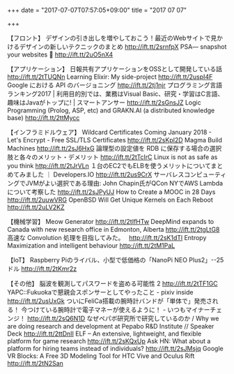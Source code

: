 +++
date = "2017-07-07T07:57:05+09:00"
title = "2017 07 07"

+++

【フロント】
デザインの引き出しを増やしておこう！最近のWebサイトで見かけるデザインの新しいテクニックのまとめ http://ift.tt/2srnfpX
PSA— snapshot your websites 📸 http://ift.tt/2uO5nX4

【アプリケーション】
日報共有アプリケーションをOSSとして開発している話 http://ift.tt/2tTUQNn
Learning Elixir: My side-project http://ift.tt/2uspI4F
Google における API のバージョニング http://ift.tt/2tj1njr
プログラミング言語ランキング2017 | 利用目的別では、業務はVisual Basic、研究・学習はC言語、趣味はJavaがトップに! | スマートアンサー http://ift.tt/2sGnsJZ
Logic Programming (Prolog, ASP, etc) and GRAKN.AI (a distributed knowledge base) http://ift.tt/2ttMycc

【インフラミドルウェア】
Wildcard Certificates Coming January 2018 - Let's Encrypt - Free SSL/TLS Certificates http://ift.tt/2sKpI2D
Magma Build Machines http://ift.tt/2sJ6HxG
論理型の設定値を RDB に保存する場合の選択肢と各々のメリット・デメリット http://ift.tt/2tTcIrC
Linux is not as safe as you think http://ift.tt/2tJrVLn
１台のEC2でもELBを使うメリットについてまとめてみました ｜ Developers.IO http://ift.tt/2us9CrX
サーバレスコンピューティングでJVMがよい選択である理由: John Chapin氏がQCon NYでAWS Lambdaについて考察した http://ift.tt/2sJPyUJ
How to Create a MOOC in 28 Days http://ift.tt/2uuwVRG
OpenBSD Will Get Unique Kernels on Each Reboot http://ift.tt/2uLV2KZ

【機械学習】
Meow Generator http://ift.tt/2tIfHTw
DeepMind expands to Canada with new research office in Edmonton, Alberta http://ift.tt/2tgLtG8
高速な Convolution 処理を目指してみた。　 http://ift.tt/2sK1dTl
Entropy Maximization and intelligent behaviour http://ift.tt/2tM1PaL

【IoT】
Raspberry Piのライバル、小型で低価格の「NanoPi NEO Plus2」--25ドル http://ift.tt/2tKmr2z

【その他】
脳波を観測してパスワードを盗める可能性 2 http://ift.tt/2tTF1GC
YAPC::Fukuokaで懇親会スポンサーとしてやったこと - pixiv inside http://ift.tt/2usUxGk
ついにFeliCa搭載の腕時計バンドが「単体で」発売される！ 今つけている腕時計で電子マネーが使えるように！ - いつもマイナーチェンジ！ http://ift.tt/2sQ6N1D
なぜペパボ研究所で研究しているのか / Why we are doing research and development at Pepabo R&D Institute // Speaker Deck http://ift.tt/2ttDnII
ELF – An extensive, lightweight, and flexible platform for game research http://ift.tt/2sKQxUp
Ask HN: What about a platform for hiring teams instead of individuals? http://ift.tt/2sJMsjq
Google VR Blocks: A Free 3D Modeling Tool for HTC Vive and Oculus Rift http://ift.tt/2tN2San

